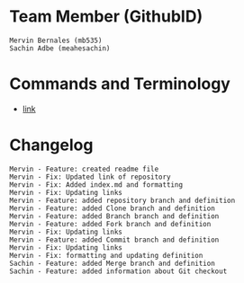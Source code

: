 # Team Member (GithubID)
    Mervin Bernales (mb535)
    Sachin Adbe (meahesachin)

# Commands and Terminology
   - [link](index.md)




# Changelog
    Mervin - Feature: created readme file
    Mervin - Fix: Updated link of repository
    Mervin - Fix: Added index.md and formatting
    Mervin - Fix: Updating links
    Mervin - Feature: added repository branch and definition
    Mervin - Feature: added Clone branch and definition
    Mervin - Feature: added Branch branch and definition
    Mervin - Feature: added Fork branch and definition
    Mervin - Fix: Updating links
    Mervin - Feature: added Commit branch and definition
    Mervin - Fix: Updating links
    Mervin - Fix: formatting and updating definition
    Sachin - Feature: added Merge branch and definition
    Sachin - Feature: added information about Git checkout